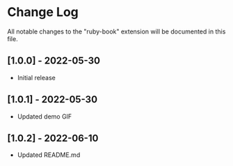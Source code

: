# Change Log

All notable changes to the "ruby-book" extension will be documented in this file.

## [1.0.0] - 2022-05-30

- Initial release

## [1.0.1] - 2022-05-30

- Updated demo GIF

## [1.0.2] - 2022-06-10

- Updated README.md
